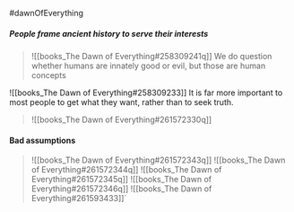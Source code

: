 #dawnOfEverything
##### People frame ancient history to serve their interests

> ![[books_The Dawn of Everything#258309241q]]
 We do question whether humans are innately good or evil, but those are human concepts
 
 ![[books_The Dawn of Everything#258309233]]
It is far more important to most people to get what they want, rather than to seek truth.
> ![[books_The Dawn of Everything#261572330q]]

#### Bad assumptions
> ![[books_The Dawn of Everything#261572343q]]
> ![[books_The Dawn of Everything#261572344q]]
> ![[books_The Dawn of Everything#261572345q]]
> ![[books_The Dawn of Everything#261572346q]]
![[books_The Dawn of Everything#261593433]]`